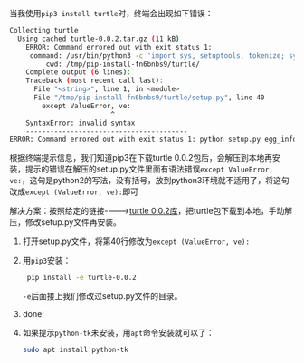 当我使用`pip3 install turtle`时，终端会出现如下错误：

```bash
Collecting turtle
  Using cached turtle-0.0.2.tar.gz (11 kB)
    ERROR: Command errored out with exit status 1:
     command: /usr/bin/python3 -c 'import sys, setuptools, tokenize; sys.argv[0] = '"'"'/tmp/pip-install-fn6bnbs9/turtle/setup.py'"'"'; __file__='"'"'/tmp/pip-install-fn6bnbs9/turtle/setup.py'"'"';f=getattr(tokenize, '"'"'open'"'"', open)(__file__);code=f.read().replace('"'"'\r\n'"'"', '"'"'\n'"'"');f.close();exec(compile(code, __file__, '"'"'exec'"'"'))' egg_info --egg-base /tmp/pip-install-fn6bnbs9/turtle/pip-egg-info
         cwd: /tmp/pip-install-fn6bnbs9/turtle/
    Complete output (6 lines):
    Traceback (most recent call last):
      File "<string>", line 1, in <module>
      File "/tmp/pip-install-fn6bnbs9/turtle/setup.py", line 40
        except ValueError, ve:
                         ^
    SyntaxError: invalid syntax
    ----------------------------------------
ERROR: Command errored out with exit status 1: python setup.py egg_info Check the logs for full command output.
```

根据终端提示信息，我们知道pip3在下载turtle 0.0.2包后，会解压到本地再安装，提示的错误在解压的setup.py文件里面有语法错误`except ValueError, ve:`，这句是python2的写法，没有括号，放到python3环境就不适用了，将这句改成`except (ValueError, ve):`即可

解决方案：按照给定的链接---->[turtle 0.0.2库](https://pypi.org/project/turtle/#files)，把turtle包下载到本地，手动解压，修改setup.py文件再安装。

1. 打开setup.py文件，将第40行修改为`except (ValueError, ve):`
2. 用`pip3`安装：

   ```bash
    pip install -e turtle-0.0.2
    ```

    `-e`后面接上我们修改过setup.py文件的目录。
3. done!
4. 如果提示`python-tk`未安装，用`apt`命令安装就可以了：

   ```bash
   sudo apt install python-tk
   ```
